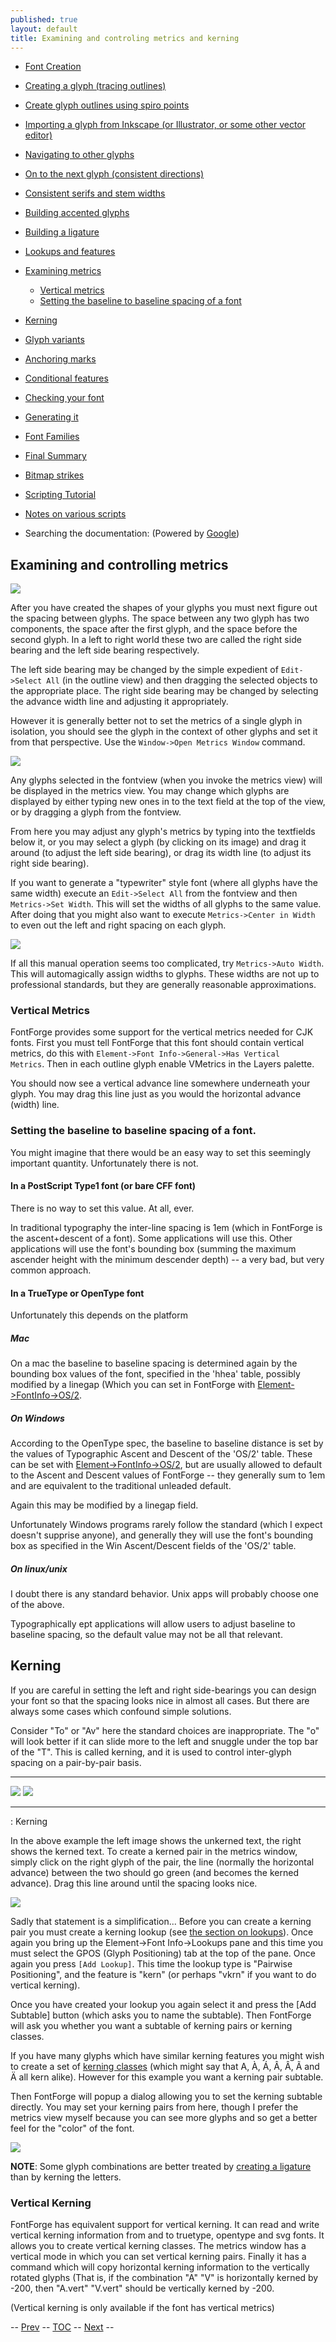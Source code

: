 ```yaml
---
published: true
layout: default
title: Examining and controling metrics and kerning
---
```



-   [Font Creation](editexample.html#FontCreate)
-   [Creating a glyph (tracing outlines)](editexample.html#CharCreate)
-   [Create glyph outlines using spiro points](editspiro.html)
-   [Importing a glyph from Inkscape (or Illustrator, or some other
    vector editor)](importexample.html)
-   [Navigating to other glyphs](editexample2.html#Navigating)
-   [On to the next glyph (consistent
    directions)](editexample2.html#Creating-o)
-   [Consistent serifs and stem
    widths](editexample3.html#consistent-stems)
-   [Building accented glyphs](editexample4.html#accents)
-   [Building a ligature](editexample4.html#ligature)
-   [Lookups and features](editexample4.html#lookups)
-   [Examining metrics](editexample5.html#metrics)
    -   [Vertical metrics](#Vertical)
    -   [Setting the baseline to baseline spacing of a
        font](editexample5.html#baseline)

-   [Kerning](editexample5.html#Kerning)
-   [Glyph variants](editexample6.html#Variants)
-   [Anchoring marks](editexample6.html#Marks)
-   [Conditional features](editexample6-5.html#Conditional)
-   [Checking your font](editexample7.html#checking)
-   [Generating it](editexample7.html#generating)
-   [Font Families](editexample7.html#Families)
-   [Final Summary](editexample7.html#summary)
-   [Bitmap strikes](editexample8.html)
-   [Scripting Tutorial](scripting-tutorial.html)
-   [Notes on various scripts](scriptnotes.html#Special)
-   Searching the documentation: (Powered by
    [Google](http://www.google.com/))

Examining and controlling metrics
---------------------------------

![](img/sidebearings.png)

After you have created the shapes of your glyphs
you must next figure out the spacing between glyphs. The space between
any two glyph has two components, the space after the first glyph, and
the space before the second glyph. In a left to right world these two
are called the right side bearing and the left side bearing
respectively.

The left side bearing may be changed by the simple expedient of
`Edit->Select All` (in the outline view) and then dragging the selected
objects to the appropriate place. The right side bearing may be changed
by selecting the advance width line and adjusting it appropriately.

However it is generally better not to set the metrics of a single glyph
in isolation, you should see the glyph in the context of other glyphs
and set it from that perspective. Use the
`Window->Open Metrics Window` command.

![](img/MetricsView.png)

Any glyphs selected in the fontview (when you invoke the metrics view)
will be displayed in the metrics view. You may change which glyphs are
displayed by either typing new ones in to the text field at the top of
the view, or by dragging a glyph from the fontview.

From here you may adjust any glyph's metrics by typing into the
textfields below it, or you may select a glyph (by clicking on its
image) and drag it around (to adjust the left side bearing), or drag its
width line (to adjust its right side bearing).

If you want to generate a "typewriter" style font (where all glyphs have
the same width) execute an `Edit->Select All` from the fontview and then
`Metrics->Set Width`. This will set the widths of all glyphs to the same
value. After doing that you might also want to execute
`Metrics->Center in Width` to even out the left and right spacing on
each glyph.

![](img/autowidth.png)

If all this manual operation seems too complicated,
try `Metrics->Auto Width`. This will automagically assign widths to
glyphs. These widths are not up to professional standards, but they are
generally reasonable approximations.

### Vertical Metrics

FontForge provides some support for the vertical metrics needed for CJK
fonts. First you must tell FontForge that this font should contain
vertical metrics, do this with
`Element->Font Info->General->Has Vertical   Metrics`. Then in each
outline glyph enable VMetrics in the Layers palette.

You should now see a vertical advance line somewhere underneath your
glyph. You may drag this line just as you would the horizontal advance
(width) line.

### Setting the baseline to baseline spacing of a font.

You might imagine that there would be an easy way to set this seemingly
important quantity. Unfortunately there is not.

#### In a PostScript Type1 font (or bare CFF font)

There is no way to set this value. At all, ever.

In traditional typography the inter-line spacing is 1em (which in
FontForge is the ascent+descent of a font). Some applications will use
this. Other applications will use the font's bounding box (summing the
maximum ascender height with the minimum descender depth) -- a very bad,
but very common approach.

#### In a TrueType or OpenType font

Unfortunately this depends on the platform

##### Mac

On a mac the baseline to baseline spacing is determined again by the
bounding box values of the font, specified in the 'hhea' table, possibly
modified by a linegap (Which you can set in FontForge with
[Element-\>FontInfo-\>OS/2](fontinfo.html).

##### On Windows

According to the OpenType spec, the baseline to baseline distance is set
by the values of Typographic Ascent and Descent of the 'OS/2' table.
These can be set with [Element-\>FontInfo-\>OS/2](fontinfo.html), but
are usually allowed to default to the Ascent and Descent values of
FontForge -- they generally sum to 1em and are equivalent to the
traditional unleaded default.

Again this may be modified by a linegap field.

Unfortunately Windows programs rarely follow the standard (which I
expect doesn't supprise anyone), and generally they will use the font's
bounding box as specified in the Win Ascent/Descent fields of the 'OS/2'
table.

##### On linux/unix

I doubt there is any standard behavior. Unix apps will probably choose
one of the above.

Typographically ept applications will allow users to adjust baseline to
baseline spacing, so the default value may not be all that relevant.

Kerning
-------

If you are careful in setting the left and right side-bearings you can
design your font so that the spacing looks nice in almost all cases. But
there are always some cases which confound simple solutions.

Consider "To" or "Av" here the standard choices are inappropriate. The
"o" will look better if it can slide more to the left and snuggle under
the top bar of the "T". This is called kerning, and it is used to
control inter-glyph spacing on a pair-by-pair basis.

  ------------------------ ----------------------
  ![](img/To-unkerned.png) ![](img/To-kerned.png)
  ------------------------ ----------------------


  :  Kerning

In the above example the left image shows the
unkerned text, the right shows the kerned text. To create a kerned pair
in the metrics window, simply click on the right glyph of the pair, the
line (normally the horizontal advance) between the two should go green
(and becomes the kerned advance). Drag this line around until the
spacing looks nice.

![](img/addlookup-kern.png)

Sadly that statement is a simplification... Before you can create a
kerning pair you must create a kerning lookup (see [the section on
lookups](editexample4.html#lookups)). Once again you bring up the
Element-\>Font Info-\>Lookups pane and this time you must select the
GPOS (Glyph Positioning) tab at the top of the pane. Once again you
press `[Add Lookup]`. This time the lookup type is "Pairwise
Positioning", and the feature is "kern" (or perhaps "vkrn" if you want
to do vertical kerning).

Once you have created your lookup you again select it and press the [Add
Subtable] button (which asks you to name the subtable). Then FontForge
will ask you whether you want a subtable of kerning pairs or kerning
classes.

If you have many glyphs which have similar kerning features you might
wish to create a set of [kerning classes](metricsview.html#kernclass)
(which might say that A, À, Á, Â, Â, Ã and Ä all kern alike). However
for this example you want a kerning pair subtable.

Then FontForge will popup a dialog allowing you to
set the kerning subtable directly. You may set your kerning pairs from
here, though I prefer the metrics view myself because you can see more
glyphs and so get a better feel for the "color" of the font.

![](img/subtable-to.png)

**NOTE**: Some glyph combinations are better treated by [creating a
ligature](editexample4.html#ligature) than by kerning the letters.

### Vertical Kerning

FontForge has equivalent support for vertical kerning. It can read and
write vertical kerning information from and to truetype, opentype and
svg fonts. It allows you to create vertical kerning classes. The metrics
window has a vertical mode in which you can set vertical kerning pairs.
Finally it has a command which will copy horizontal kerning information
to the vertically rotated glyphs (That is, if the combination "A" "V" is
horizontally kerned by -200, then "A.vert" "V.vert" should be vertically
kerned by -200.

(Vertical kerning is only available if the font has vertical metrics)

-- [Prev](editexample4.html) -- [TOC](overview.html) --
[Next](editexample6.html) --
